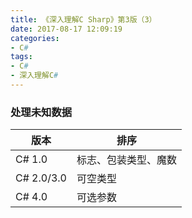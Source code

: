 ```yaml
---
title: 《深入理解C Sharp》第3版（3）
date: 2017-08-17 12:09:19
categories:
- C#
tags:
- C#
- 深入理解C#
---
```


### 处理未知数据
| 版本 | 排序 |
|-----------|----|
| C# 1.0 | 标志、包装类型、魔数 |
| C# 2.0/3.0  | 可空类型 |
| C# 4.0 | 可选参数 |
